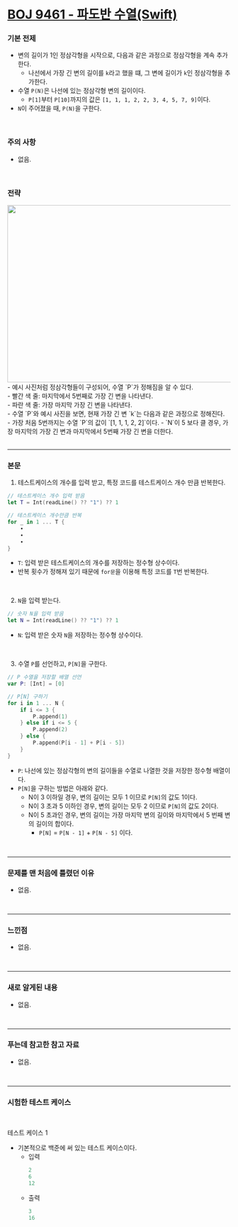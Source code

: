 # [BOJ 9461 - 파도반 수열(Swift)](https://www.acmicpc.net/problem/9461)

### 기본 전제<br/>
 - 변의 길이가 1인 정삼각형을 시작으로, 다음과 같은 과정으로 정삼각형을 계속 추가한다.<br/>
    - 나선에서 가장 긴 변의 길이를 `k`라고 했을 떄, 그 변에 길이가 `k`인 정삼각형을 추가한다.<br/>
 - 수열 `P(N)`은 나선에 있는 정삼각형 변의 길이이다.<br/>
    - `P[1]`부터 `P[10]`까지의 값은 `[1, 1, 1, 2, 2, 3, 4, 5, 7, 9]`이다.<br/>
 - `N`이 주어졌을 때, `P(N)`을 구한다.<br/>
<br/>

### 주의 사항<br/>
 - 없음.<br/>
<br/>

### 전략<br/>
<img src = "https://github.com/user-attachments/assets/375de3ae-968b-47a3-8f5a-fe5303ef3acb" width=700, height=400>
 - 예시 사진처럼 정삼각형들이 구성되어, 수열 `P`가 정해짐을 알 수 있다.<br/>
    - 빨간 색 줄: 마지막에서 5번째로 가장 긴 변을 나타낸다.<br/>
    - 파란 색 줄: 가장 마지막 가장 긴 변을 나타낸다.<br/>
 - 수열 `P`와 예시 사진을 보면, 현재 가장 긴 변 `k`는 다음과 같은 과정으로 정해진다.<br/>
    - 가장 처음 5번까지는 수열 `P`의 값이 `[1, 1, 1, 2, 2]`이다.
    - `N`이 5 보다 클 경우, 가장 마지막의 가장 긴 변과 마지막에서 5번째 가장 긴 변을 더한다.<br/>
<br/>

---
### 본문<br/>

1. 테스트케이스의 개수를 입력 받고, 특정 코드를 테스트케이스 개수 만큼 반복한다.<br/>
```Swift
// 테스트케이스 개수 입력 받음
let T = Int(readLine() ?? "1") ?? 1

// 테스트케이스 개수만큼 반복
for _ in 1 ... T {
    ∙
    ∙
    ∙
}
```
 - `T`: 입력 받은 테스트케이스의 개수를 저장하는 정수형 상수이다.<br/>
 - 반복 횟수가 정해져 있기 때문에 `for문`을 이용해 특정 코드를 `T`번 반복한다.<br/>
 <br/>

2. `N`을 입력 받는다.<br/>
```Swift
// 숫자 N을 입력 받음
let N = Int(readLine() ?? "1") ?? 1
```
 - `N`: 입력 받은 숫자 `N`을 저장하는 정수형 상수이다.<br/>
 <br/>

3. 수열 `P`를 선언하고, `P[N]`을 구한다.<br/>
```Swift
// P 수열을 저장할 배열 선언
var P: [Int] = [0]

// P[N] 구하기
for i in 1 ... N {
    if i <= 3 {
        P.append(1)
    } else if i <= 5 {
        P.append(2)
    } else {
        P.append(P[i - 1] + P[i - 5])
    }
}
```
 - `P`: 나선에 있는 정삼각형의 변의 길이들을 수열로 나열한 것을 저장한 정수형 배열이다.<br/>
 - `P[N]`을 구하는 방법은 아래와 같다.<br/>
    - N이 3 이하일 경우, 변의 길이는 모두 1 이므로 `P[N]`의 값도 1이다.<br/>
    - N이 3 초과 5 이하인 경우, 변의 길이는 모두 2 이므로 `P[N]`의 값도 2이다.<br/>
    - N이 5 초과인 경우, 변의 길이는 가장 마지막 변의 길이와 마지막에서 5 번째 변의 길이의 합이다.<br/>
        - `P[N]` = `P[N - 1]` + `P[N - 5]` 이다.
 <br/>

---
### 문제를 맨 처음에 틀렸던 이유<br/>
- 없음.<br/>
<br/>

---
### 느낀점<br/>
- 없음.<br/>
<br/>

---
### 새로 알게된 내용<br/>
- 없음.<br/>
<br/>

--- 
### 푸는데 참고한 참고 자료<br/>
- 없음.<br/>
<br/>

---
### 시험한 테스트 케이스
<br/>

테스트 케이스 1<br/>
- 기본적으로 백준에 써 있는 테스트 케이스이다.<br/>
    - 입력
        ```Swift
        2
        6
        12
        ```
    - 출력
        ```Swift
        3
        16
        ```
<br/>
